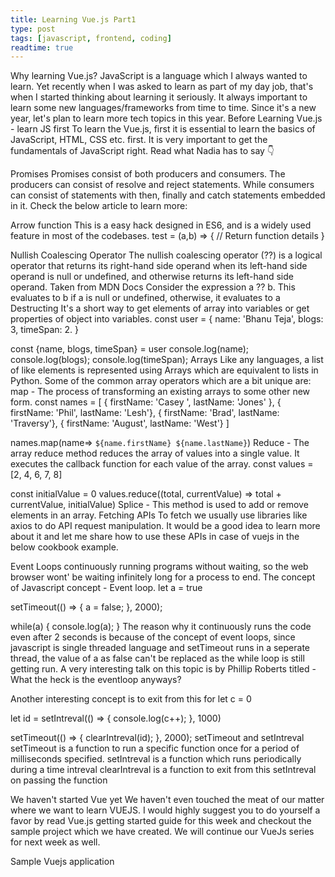 ```yaml
---
title: Learning Vue.js Part1
type: post
tags: [javascript, frontend, coding]
readtime: true
---
```


Why learning Vue.js?
JavaScript is a language which I always wanted to learn. Yet recently when I was asked to learn as part of my day job, that's when I started thinking about learning it seriously. It always important to learn some new languages/frameworks from time to time. Since it's a new year, let's plan to learn more tech topics in this year.
Before Learning Vue.js - learn JS first
To learn the Vue.js, first it is essential to learn the basics of JavaScript, HTML, CSS etc. first. 
It is very  important to  get the fundamentals of JavaScript right.
Read what Nadia has to say 👇


Promises
Promises consist of both producers and consumers. The producers can consist of resolve and reject statements. While consumers can consist of statements with then, finally and catch statements embedded in it. Check the below article to learn more:




Arrow function
This is a easy hack designed in ES6, and is a widely used feature in most of the codebases.
test = (a,b) => {
// Return function details
}

Nullish Coalescing Operator
The nullish coalescing operator (??) is a logical operator that returns its right-hand side operand when its left-hand side operand is null or undefined, and otherwise returns its left-hand side operand.
Taken from MDN Docs
Consider the expression a ?? b. This evaluates to b if a is null or undefined, otherwise, it evaluates to a
Destructing
It's a short way to get elements of array into variables or get properties of object into variables.
const user = {
    name: 'Bhanu Teja',
    blogs: 3,
    timeSpan: 2.
}

const {name, blogs, timeSpan} = user
console.log(name);
console.log(blogs);
console.log(timeSpan);
Arrays 
Like any languages, a list of like elements is represented using Arrays which are equivalent to lists in Python. Some of the common array operators which are a bit unique are:
map - The process of transforming an existing arrays to some other new form. 
const names = [
    { firstName: 'Casey ', lastName: 'Jones' },
    { firstName: 'Phil', lastName: 'Lesh'},
    { firstName: 'Brad', lastName: 'Traversy'},
    { firstName: 'August', lastName: 'West'}
]

names.map(name=> `${name.firstName} ${name.lastName}`)
Reduce - The array reduce method reduces the array of values into a single value. It executes the callback function for each value of the array.
const values = [2, 4, 6, 7, 8]

const initialValue = 0
values.reduce((total, currentValue) => total + currentValue, initialValue)
Splice - This method is used to add or remove elements in an array.
Fetching APIs
To fetch we usually use libraries like axios to do API request manipulation. It would be a good idea to learn more about it and let me share how to use these APIs in case of vuejs in the below cookbook example.


Event Loops
continuously running programs without waiting, so the web browser wont' be waiting infinitely long for a process to end. The concept of Javascript concept - Event loop.
let a = true

setTimeout(() => {
    a = false;
}, 2000);

while(a) {
    console.log(a);
    }
The reason why it continuously runs the code even after 2 seconds is because of the concept of event loops, since javascript is single threaded language and setTimeout runs in a seperate thread, the value of a as false can't be replaced as the while loop is still getting run.
A very interesting talk on this topic is by Phillip Roberts titled - What the heck is the eventloop anyways?

Another interesting concept is to exit from this for 
let c = 0

let id = setIntreval(() => {
    console.log(c++);
}, 1000)

setTimeout(() => {
    clearIntreval(id);
}, 2000);
setTimeout and setIntreval
setTimeout is a function to run a specific function once for a period of milliseconds specified.
setIntreval is a function which runs periodically during a time intreval
clearIntreval is a function to exit from this setIntreval on passing the function

We haven't started Vue yet
We haven't even touched the meat of our matter where we want to learn VUEJS. I would highly suggest you to do yourself a favor by read Vue.js getting started guide for this week and checkout the sample project which we have created. We will continue our VueJs series for next week as well.

Sample Vuejs application


